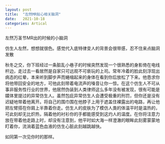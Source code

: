 ```yaml
---
layout: post
title:  "左然MR拟心相关脑洞"
date:   2021-10-18 
categories: Artical
---
```

左然万圣节MR出的时候的小脑洞

仿生人左然，想想就很色。感觉代入底特律变人的背景会很带感，忍不住来点脑洞发散

秋冬之交，你下班经过一条脏乱小巷子的时候突然发现一个很熟悉的身影倚在电线杆边，走过去一看居然是自家只可远观不可亵玩的上司。常年冷着的脸此刻浮现出病态的红晕，本来听到脚步声而蜷缩起来的身体在看到你后放松了下来。他恳求你将他带回安全的地方，可他此刻带着电流声的嗓音让你一惊。在这个仿生人不可从事非服务性行业的世界，他居然伪装到人类律师这么多年没有被发现，很有可能是媒体里提过的异常仿生人。虽然包庇异常仿生人会遭受极重的刑罚，但你还是没有迟疑地带着他离开。将自己的围巾围在他脖子上用于遮盖住裸露出的电路，再让他把左臂搭在你肩上半靠着你走。仿生人的皮肤为了模仿人类的体温平时是温热的，可此刻却无比炽热，隔着他的衬衫你的手都能感受到这灼人的温度。在你将注意力放在带着他走路上时，却没有注意到，他平时如大海一样澄澈的眼眸此刻雾蒙蒙地盯着你，流淌着蓝色血液的仿生心脏此刻越跳越快。

如同第一次见你时的那样。